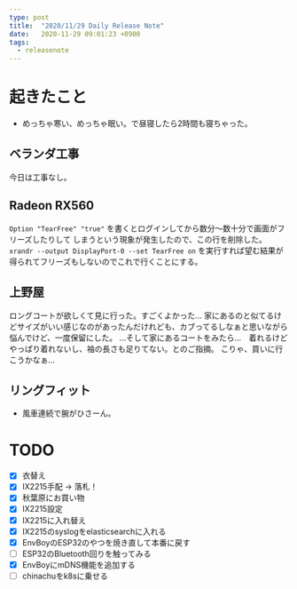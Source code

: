 ```yaml
---
type: post
title:  "2020/11/29 Daily Release Note"
date:   2020-11-29 09:01:23 +0900
tags:
  - releasenote
---
```

# 起きたこと

* めっちゃ寒い、めっちゃ眠い。で昼寝したら2時間も寝ちゃった。

## ベランダ工事

今日は工事なし。

## Radeon RX560

`Option "TearFree" "true"` を書くとログインしてから数分〜数十分で画面がフリーズしたりして
しまうという現象が発生したので、この行を削除した。
`xrandr --output DisplayPort-0 --set TearFree on`
を実行すれば望む結果が得られてフリーズもしないのでこれで行くことにする。

## 上野屋

ロングコートが欲しくて見に行った。すごくよかった…
家にあるのと似てるけどサイズがいい感じなのがあったんだけれども、カブってるしなぁと思いながら
悩んでけど、一度保留にした。
…そして家にあるコートをみたら…　着れるけどやっぱり着れないし、袖の長さも足りてない。とのご指摘。
こりゃ、買いに行こうかなぁ…

## リングフィット

* 風車連続で腕がひさーん。

# TODO 

- [x] 衣替え
- [X] IX2215手配 -> 落札！
- [x] 秋葉原にお買い物
- [x] IX2215設定
- [x] IX2215に入れ替え
- [x] IX2215のsyslogをelasticsearchに入れる
- [x] EnvBoyのESP32のやつを焼き直して本番に戻す
- [ ] ESP32のBluetooth回りを触ってみる
- [x] EnvBoyにmDNS機能を追加する
- [ ] chinachuをk8sに乗せる
